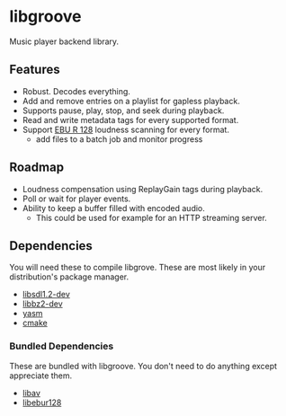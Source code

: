 # libgroove

Music player backend library.

## Features

 * Robust. Decodes everything.
 * Add and remove entries on a playlist for gapless playback.
 * Supports pause, play, stop, and seek during playback.
 * Read and write metadata tags for every supported format.
 * Support [EBU R 128](http://tech.ebu.ch/loudness) loudness scanning for every format.
   - add files to a batch job and monitor progress

## Roadmap

 * Loudness compensation using ReplayGain tags during playback.
 * Poll or wait for player events.
 * Ability to keep a buffer filled with encoded audio.
   - This could be used for example for an HTTP streaming server.

## Dependencies

You will need these to compile libgrove. These are most likely in your
distribution's package manager.

 * [libsdl1.2-dev](http://www.libsdl.org/)
 * [libbz2-dev](http://www.bzip.org/)
 * [yasm](http://yasm.tortall.net/)
 * [cmake](http://www.cmake.org/)

### Bundled Dependencies

These are bundled with libgroove. You don't need to do anything except
appreciate them.

 * [libav](http://libav.org)
 * [libebur128](https://github.com/jiixyj/libebur128)
